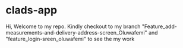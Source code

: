 # clads-app

Hi, Welcome to my repo. Kindly checkout to my branch "Feature_add-measurements-and-delivery-address-screen_Oluwafemi" and  "feature_login-sreen_oluwafemi"  to see the my work
